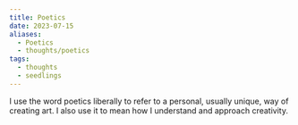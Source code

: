 ```yaml
---
title: Poetics
date: 2023-07-15
aliases:
  - Poetics
  - thoughts/poetics
tags:
  - thoughts
  - seedlings
---
```

I use the word poetics liberally to refer to a personal, usually unique, way of creating art. I also use it to mean how I understand and approach creativity.